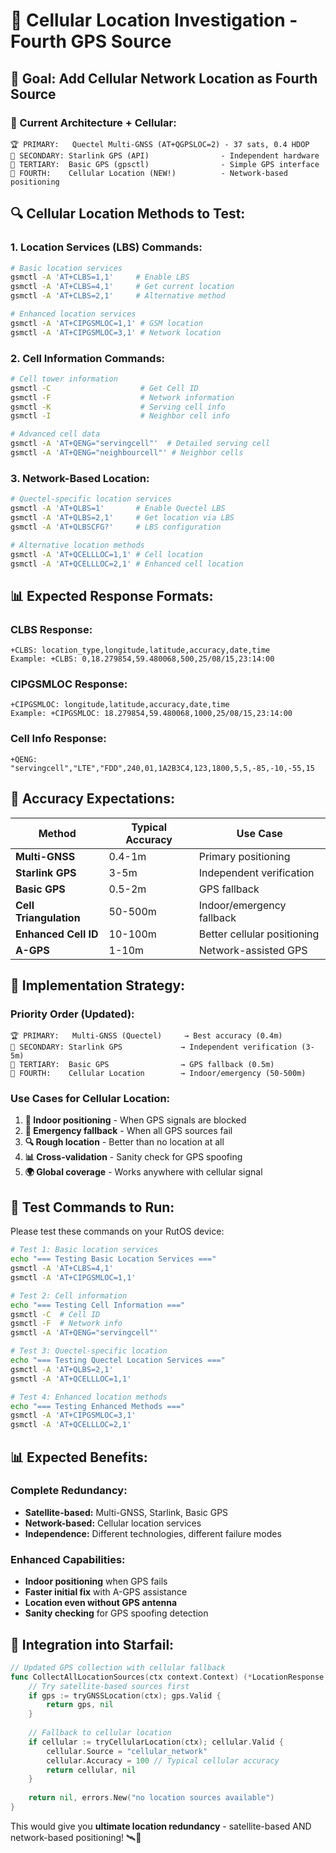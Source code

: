 # 🗼 Cellular Location Investigation - Fourth GPS Source

## 🎯 **Goal: Add Cellular Network Location as Fourth Source**

### **📱 Current Architecture + Cellular:**
```
🏆 PRIMARY:   Quectel Multi-GNSS (AT+QGPSLOC=2) - 37 sats, 0.4 HDOP
🥈 SECONDARY: Starlink GPS (API)                - Independent hardware
🥉 TERTIARY:  Basic GPS (gpsctl)                - Simple GPS interface
🥉 FOURTH:    Cellular Location (NEW!)          - Network-based positioning
```

## 🔍 **Cellular Location Methods to Test:**

### **1. Location Services (LBS) Commands:**
```bash
# Basic location services
gsmctl -A 'AT+CLBS=1,1'     # Enable LBS
gsmctl -A 'AT+CLBS=4,1'     # Get current location
gsmctl -A 'AT+CLBS=2,1'     # Alternative method

# Enhanced location services  
gsmctl -A 'AT+CIPGSMLOC=1,1' # GSM location
gsmctl -A 'AT+CIPGSMLOC=3,1' # Network location
```

### **2. Cell Information Commands:**
```bash
# Cell tower information
gsmctl -C                    # Get Cell ID
gsmctl -F                    # Network information
gsmctl -K                    # Serving cell info
gsmctl -I                    # Neighbor cell info

# Advanced cell data
gsmctl -A 'AT+QENG="servingcell"'  # Detailed serving cell
gsmctl -A 'AT+QENG="neighbourcell"' # Neighbor cells
```

### **3. Network-Based Location:**
```bash
# Quectel-specific location services
gsmctl -A 'AT+QLBS=1'       # Enable Quectel LBS
gsmctl -A 'AT+QLBS=2,1'     # Get location via LBS
gsmctl -A 'AT+QLBSCFG?'     # LBS configuration

# Alternative location methods
gsmctl -A 'AT+QCELLLOC=1,1' # Cell location
gsmctl -A 'AT+QCELLLOC=2,1' # Enhanced cell location
```

## 📊 **Expected Response Formats:**

### **CLBS Response:**
```
+CLBS: location_type,longitude,latitude,accuracy,date,time
Example: +CLBS: 0,18.279854,59.480068,500,25/08/15,23:14:00
```

### **CIPGSMLOC Response:**
```
+CIPGSMLOC: longitude,latitude,accuracy,date,time
Example: +CIPGSMLOC: 18.279854,59.480068,1000,25/08/15,23:14:00
```

### **Cell Info Response:**
```
+QENG: "servingcell","LTE","FDD",240,01,1A2B3C4,123,1800,5,5,-85,-10,-55,15
```

## 🎯 **Accuracy Expectations:**

| Method | Typical Accuracy | Use Case |
|--------|------------------|----------|
| **Multi-GNSS** | 0.4-1m | Primary positioning |
| **Starlink GPS** | 3-5m | Independent verification |
| **Basic GPS** | 0.5-2m | GPS fallback |
| **Cell Triangulation** | 50-500m | Indoor/emergency fallback |
| **Enhanced Cell ID** | 10-100m | Better cellular positioning |
| **A-GPS** | 1-10m | Network-assisted GPS |

## 🔧 **Implementation Strategy:**

### **Priority Order (Updated):**
```
🏆 PRIMARY:   Multi-GNSS (Quectel)     → Best accuracy (0.4m)
🥈 SECONDARY: Starlink GPS             → Independent verification (3-5m)  
🥉 TERTIARY:  Basic GPS                → GPS fallback (0.5m)
🏅 FOURTH:    Cellular Location        → Indoor/emergency (50-500m)
```

### **Use Cases for Cellular Location:**
1. **🏢 Indoor positioning** - When GPS signals are blocked
2. **🚨 Emergency fallback** - When all GPS sources fail
3. **🔍 Rough location** - Better than no location at all
4. **📊 Cross-validation** - Sanity check for GPS spoofing
5. **🌍 Global coverage** - Works anywhere with cellular signal

## 🧪 **Test Commands to Run:**

Please test these commands on your RutOS device:

```bash
# Test 1: Basic location services
echo "=== Testing Basic Location Services ==="
gsmctl -A 'AT+CLBS=4,1'
gsmctl -A 'AT+CIPGSMLOC=1,1'

# Test 2: Cell information
echo "=== Testing Cell Information ==="
gsmctl -C  # Cell ID
gsmctl -F  # Network info
gsmctl -A 'AT+QENG="servingcell"'

# Test 3: Quectel-specific location
echo "=== Testing Quectel Location Services ==="
gsmctl -A 'AT+QLBS=2,1'
gsmctl -A 'AT+QCELLLOC=1,1'

# Test 4: Enhanced location methods
echo "=== Testing Enhanced Methods ==="
gsmctl -A 'AT+CIPGSMLOC=3,1'
gsmctl -A 'AT+QCELLLOC=2,1'
```

## 📊 **Expected Benefits:**

### **Complete Redundancy:**
- **Satellite-based:** Multi-GNSS, Starlink, Basic GPS
- **Network-based:** Cellular location services
- **Independence:** Different technologies, different failure modes

### **Enhanced Capabilities:**
- **Indoor positioning** when GPS fails
- **Faster initial fix** with A-GPS assistance
- **Location even without GPS antenna**
- **Sanity checking** for GPS spoofing detection

## 🎯 **Integration into Starfail:**

```go
// Updated GPS collection with cellular fallback
func CollectAllLocationSources(ctx context.Context) (*LocationResponse, error) {
    // Try satellite-based sources first
    if gps := tryGNSSLocation(ctx); gps.Valid {
        return gps, nil
    }
    
    // Fallback to cellular location
    if cellular := tryCellularLocation(ctx); cellular.Valid {
        cellular.Source = "cellular_network"
        cellular.Accuracy = 100 // Typical cellular accuracy
        return cellular, nil
    }
    
    return nil, errors.New("no location sources available")
}
```

This would give you **ultimate location redundancy** - satellite-based AND network-based positioning! 🛰️📡
